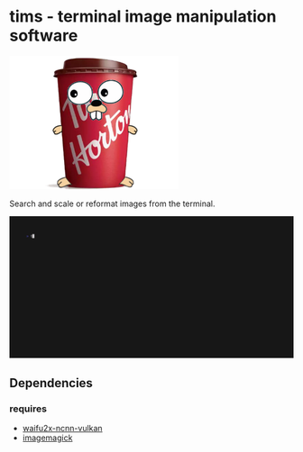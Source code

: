 # tims - terminal image manipulation software

<img width="300" src="https://raw.githubusercontent.com/Alan-Luc/tims/main/.github/images/tims.png">

Search and scale or reformat images from the terminal.

<img width="800" src="./tims.gif">

## Dependencies
### requires
- [waifu2x-ncnn-vulkan](https://github.com/nihui/waifu2x-ncnn-vulkan)
- [imagemagick](https://imagemagick.org/index.php)
